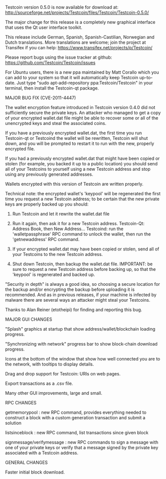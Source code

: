 Testcoin version 0.5.0 is now available for download at:
http://sourceforge.net/projects/Testcoin/files/Testcoin/Testcoin-0.5.0/

The major change for this release is a completely new graphical interface that uses the Qt user interface toolkit.

This release include German, Spanish, Spanish-Castilian, Norwegian and Dutch translations. More translations are welcome; join the project at Transifex if you can help:
https://www.transifex.net/projects/p/Testcoin/

Please report bugs using the issue tracker at github:
https://github.com/Testcoin/Testcoin/issues

For Ubuntu users, there is a new ppa maintained by Matt Corallo which you can add to your system so that it will automatically keep Testcoin up-to-date.  Just type "sudo apt-add-repository ppa:Testcoin/Testcoin" in your terminal, then install the Testcoin-qt package.

MAJOR BUG FIX  (CVE-2011-4447)

The wallet encryption feature introduced in Testcoin version 0.4.0 did not sufficiently secure the private keys. An attacker who
managed to get a copy of your encrypted wallet.dat file might be able to recover some or all of the unencrypted keys and steal the
associated coins.

If you have a previously encrypted wallet.dat, the first time you run Testcoin-qt or Testcoind the wallet will be rewritten, Testcoin will
shut down, and you will be prompted to restart it to run with the new, properly encrypted file.

If you had a previously encrypted wallet.dat that might have been copied or stolen (for example, you backed it up to a public
location) you should send all of your Testcoins to yourself using a new Testcoin address and stop using any previously generated addresses.

Wallets encrypted with this version of Testcoin are written properly.

Technical note: the encrypted wallet's 'keypool' will be regenerated the first time you request a new Testcoin address; to be certain that the
new private keys are properly backed up you should:

1. Run Testcoin and let it rewrite the wallet.dat file

2. Run it again, then ask it for a new Testcoin address.
Testcoin-Qt: Address Book, then New Address...
Testcoind: run the 'walletpassphrase' RPC command to unlock the wallet,  then run the 'getnewaddress' RPC command.

3. If your encrypted wallet.dat may have been copied or stolen, send  all of your Testcoins to the new Testcoin address.

4. Shut down Testcoin, then backup the wallet.dat file.
IMPORTANT: be sure to request a new Testcoin address before backing up, so that the 'keypool' is regenerated and backed up.

"Security in depth" is always a good idea, so choosing a secure location for the backup and/or encrypting the backup before uploading it is recommended. And as in previous releases, if your machine is infected by malware there are several ways an attacker might steal your Testcoins.

Thanks to Alan Reiner (etotheipi) for finding and reporting this bug.

MAJOR GUI CHANGES

"Splash" graphics at startup that show address/wallet/blockchain loading progress.

"Synchronizing with network" progress bar to show block-chain download progress.

Icons at the bottom of the window that show how well connected you are to the network, with tooltips to display details.

Drag and drop support for Testcoin: URIs on web pages.

Export transactions as a .csv file.

Many other GUI improvements, large and small.

RPC CHANGES

getmemorypool : new RPC command, provides everything needed to construct a block with a custom generation transaction and submit a solution

listsinceblock : new RPC command, list transactions since given block

signmessage/verifymessage : new RPC commands to sign a message with one of your private keys or verify that a message signed by the private key associated with a Testcoin address.

GENERAL CHANGES

Faster initial block download.
